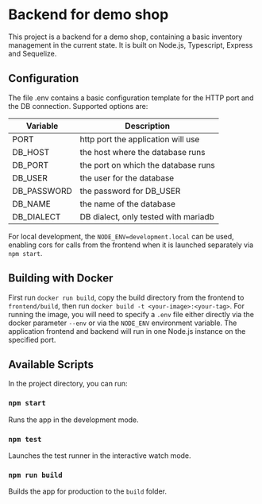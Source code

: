 # Backend for demo shop

This project is a backend for a demo shop, containing a basic inventory management in the current state. It is built on Node.js, Typescript, Express and Sequelize.

## Configuration

The file .env contains a basic configuration template for the HTTP port and the DB connection. Supported options are:

| Variable    | Description                          |
|-------------|--------------------------------------|
| PORT        | http port the application will use   |
| DB_HOST     | the host where the database runs     |
| DB_PORT     | the port on which the database runs  |
| DB_USER     | the user for the database            |
| DB_PASSWORD | the password for DB_USER             |
| DB_NAME     | the name of the database             |
| DB_DIALECT  | DB dialect, only tested with mariadb |

For local development, the `NODE_ENV=development.local` can be used, enabling cors for calls from the frontend when it is launched separately via `npm start`.

## Building with Docker

First run `docker run build`, copy the build directory from the frontend to `frontend/build`, then run `docker build -t <your-image>:<your-tag>`. For running the image, you will need to specify a `.env` file either directly via the docker parameter `--env` or via the `NODE_ENV` environment variable. The application frontend and backend will run in one Node.js instance on the specified port. 

## Available Scripts

In the project directory, you can run:

### `npm start`

Runs the app in the development mode.

### `npm test`

Launches the test runner in the interactive watch mode.

### `npm run build`

Builds the app for production to the `build` folder.